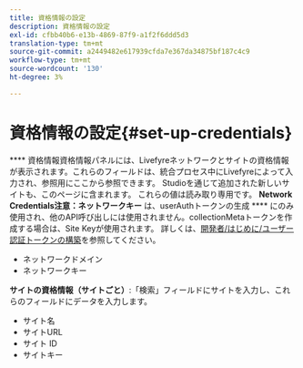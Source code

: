 ```yaml
---
title: 資格情報の設定
description: 資格情報の設定
exl-id: cfbb40b6-e13b-4869-87f9-a1f2f6ddd5d3
translation-type: tm+mt
source-git-commit: a2449482e617939cfda7e367da34875bf187c4c9
workflow-type: tm+mt
source-wordcount: '130'
ht-degree: 3%

---
```


# 資格情報の設定{#set-up-credentials}

**** 資格情報資格情報パネルには、Livefyreネットワークとサイトの資格情報が表示されます。これらのフィールドは、統合プロセス中にLivefyreによって入力され、参照用にここから参照できます。 Studioを通じて追加された新しいサイトも、このページに含まれます。 これらの値は読み取り専用です。
**Network** **Credentials注意：ネットワークキー** は、userAuthトークンの生成 **** にのみ使用され、他のAPI呼び出しには使用されません。collectionMetaトークンを作成する場合は、Site Keyが使用されます。 詳しくは、[開発者/はじめに/ユーザー認証トークンの構築](https://answers.livefyre.com/developers/getting-started/tokens/auth/)を参照してください。

* ネットワークドメイン
* ネットワークキー

**サイトの資格情報（サイトごと）**:「検索」フィールドにサイトを入力し、これらのフィールドにデータを入力します。

* サイト名
* サイトURL
* サイト ID
* サイトキー
